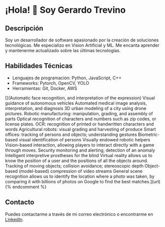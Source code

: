 # ¡Hola! 👋 Soy Gerardo Trevino

## Descripción
Soy un desarrollador de software apasionado por la creación de soluciones tecnológicas. Me especializo en Vision Artificial y ML. Me encanta aprender y mantenerme actualizado sobre las últimas tecnologías.

## Habilidades Técnicas
- Lenguajes de programación: Python, JavaScript, C++
- Frameworks: Pytorch, OpenCV, YOLO
- Herramientas: Git, Docker, AWS


[](Automatic face recognition, and interpretation of the expression)
Visual guidance of autonomous vehicles
Automated medical image analysis, interpretation, and diagnosis
3D urban modeling of a city using drone pictures.
Robotic manufacturing: manipulation, grading, and assembly of parts
Optical recognition of characters and numbers such as zip codes, or license plates.
OCR: recognition of printed or handwritten characters and words
Agricultural robots: visual grading and harvesting of produce
Smart offices: tracking of persons and objects; understanding gestures
Biometric-based visual identification of persons
Visually endowed robotic helpers
Vision-based interaction, allowing players to interact directly with a game through moves.
Security monitoring and alerting; detection of an anomaly
Intelligent interpretive prostheses for the blind
Virtual reality allows us to know the position of a user and the positions of all the objects around.
Tracking of moving objects; collision avoidance; stereoscopic depth
Object-based (model-based) compression of video streams
General scene recognition allows us to identify the location where a photo was taken, by comparing it with billions of photos on Google to find the best matches.](url)
{% endcomment %}


## Contacto
Puedes contactarme a través de mi correo electrónico o encontrarme en [LinkedIn](enlace-a-tu-perfil-linkedin).
